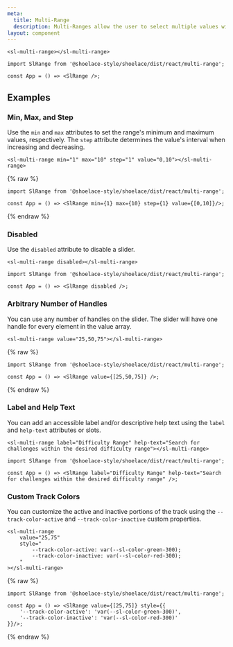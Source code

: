 ```yaml
---
meta:
  title: Multi-Range
  description: Multi-Ranges allow the user to select multiple values within a given range using a slider with multiple handles.
layout: component
---
```


```html:preview
<sl-multi-range></sl-multi-range>
```

```jsx:react
import SlRange from '@shoelace-style/shoelace/dist/react/multi-range';

const App = () => <SlRange />;
```

## Examples

### Min, Max, and Step

Use the `min` and `max` attributes to set the range's minimum and maximum values, respectively. The `step` attribute determines the value's interval when increasing and decreasing.

```html:preview
<sl-multi-range min="1" max="10" step="1" value="0,10"></sl-multi-range>
```

{% raw %}

```jsx:react
import SlRange from '@shoelace-style/shoelace/dist/react/multi-range';

const App = () => <SlRange min={1} max={10} step={1} value={[0,10]}/>;
```

{% endraw %}

### Disabled

Use the `disabled` attribute to disable a slider.

```html:preview
<sl-multi-range disabled></sl-multi-range>
```

```jsx:react
import SlRange from '@shoelace-style/shoelace/dist/react/multi-range';

const App = () => <SlRange disabled />;
```

### Arbitrary Number of Handles

You can use any number of handles on the slider. The slider will have one handle for every element in the value array.

```html:preview
<sl-multi-range value="25,50,75"></sl-multi-range>
```

{% raw %}

```jsx:react
import SlRange from '@shoelace-style/shoelace/dist/react/multi-range';

const App = () => <SlRange value={[25,50,75]} />;
```

{% endraw %}

### Label and Help Text

You can add an accessible label and/or descriptive help text using the `label` and `help-text` attributes or slots.

```html:preview
<sl-multi-range label="Difficulty Range" help-text="Search for challenges within the desired difficulty range"></sl-multi-range>
```

```jsx:react
import SlRange from '@shoelace-style/shoelace/dist/react/multi-range';

const App = () => <SlRange label="Difficulty Range" help-text="Search for challenges within the desired difficulty range" />;
```

### Custom Track Colors

You can customize the active and inactive portions of the track using the `--track-color-active` and `--track-color-inactive` custom properties.

```html:preview
<sl-multi-range
	value="25,75"
	style="
		--track-color-active: var(--sl-color-green-300);
		--track-color-inactive: var(--sl-color-red-300);
	"
></sl-multi-range>
```

{% raw %}

```jsx:react
import SlRange from '@shoelace-style/shoelace/dist/react/multi-range';

const App = () => <SlRange value={[25,75]} style={{
	'--track-color-active': 'var(--sl-color-green-300)',
	'--track-color-inactive': 'var(--sl-color-red-300)'
}}/>;
```

{% endraw %}
